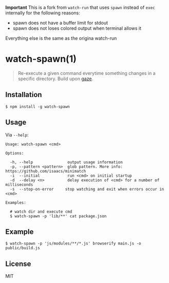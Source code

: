 **Important**
This is a fork from `watch-run` that uses `spawn` instead of `exec` internally for the following reasons:

- spawn does not have a buffer limit for stdout
- spawn does not loses colored output when terminal allows it

Everything else is the same as the origina watch-run

# watch-spawn(1)

> Re-execute a given command everytime something changes in a specific directory. Build upon [gaze](https://github.com/shama/gaze).

## Installation

	$ npm install -g watch-spawn

## Usage

Via `--help`:

```
Usage: watch-spawn <cmd>

Options:

  -h, --help               output usage information
  -p, --pattern <pattern>  glob pattern. More info: https://github.com/isaacs/minimatch
  -i  --initial            run <cmd> on initial startup
  -d  --delay <n>          delay execution of <cmd> for a number of milliseconds
  -s  --stop-on-error     stop watching and exit when errors occur in <cmd>

Examples:

  # watch dir and execute cmd
  $ watch-spawn -p 'lib/**' cat package.json
```

## Example

	$ watch-spawn -p 'js/modules/**/*.js' browserify main.js -o public/build.js

## License

MIT
